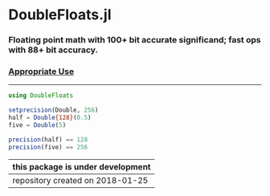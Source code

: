 # DoubleFloats.jl
### Floating point math with 100+ bit accurate significand; fast ops with 88+ bit accuracy.

### [Appropriate Use](https://github.com/JuliaMath/DoubleFloats.jl/blob/master/docs/src/appropriate.md)

-----

```julia
using DoubleFloats

setprecision(Double, 256)
half = Double{128}(0.5)
five = Double(5)

precision(half) == 128
precision(five) == 256

```



| this package is under development |
|-----------------------------------|
| repository created on 2018-01-25  |
